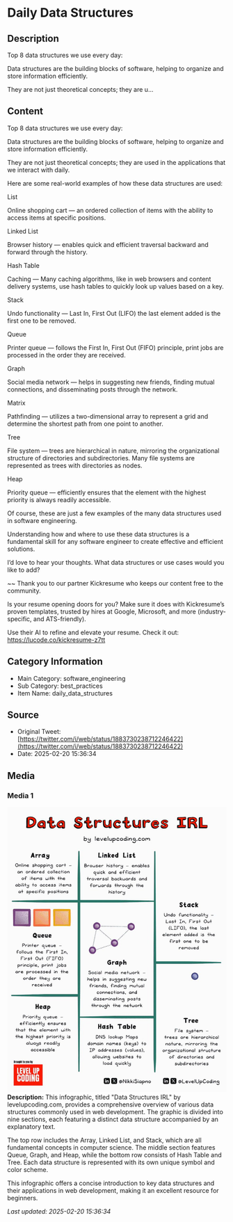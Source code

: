 # Daily Data Structures

## Description
Top 8 data structures we use every day:

Data structures are the building blocks of software, helping to organize and store information efficiently.

They are not just theoretical concepts; they are u...

## Content
Top 8 data structures we use every day:

Data structures are the building blocks of software, helping to organize and store information efficiently.

They are not just theoretical concepts; they are used in the applications that we interact with daily.

Here are some real-world examples of how these data structures are used:

 List

Online shopping cart — an ordered collection of items with the ability to access items at specific positions.

 Linked List

Browser history — enables quick and efficient traversal backward and forward through the history.

 Hash Table

Caching — Many caching algorithms, like in web browsers and content delivery systems, use hash tables to quickly look up values based on a key.

 Stack

Undo functionality — Last In, First Out (LIFO) the last element added is the first one to be removed.

 Queue

Printer queue — follows the First In, First Out (FIFO) principle, print jobs are processed in the order they are received.

 Graph

Social media network — helps in suggesting new friends, finding mutual connections, and disseminating posts through the network.

 Matrix

Pathfinding — utilizes a two-dimensional array to represent a grid and determine the shortest path from one point to another.

 Tree

File system — trees are hierarchical in nature, mirroring the organizational structure of directories and subdirectories. Many file systems are represented as trees with directories as nodes.

 Heap

Priority queue — efficiently ensures that the element with the highest priority is always readily accessible.

Of course, these are just a few examples of the many data structures used in software engineering.

Understanding how and where to use these data structures is a fundamental skill for any software engineer to create effective and efficient solutions.

 I’d love to hear your thoughts. What data structures or use cases would you like to add? 

~~
Thank you to our partner Kickresume who keeps our content free to the community.

Is your resume opening doors for you? Make sure it does with Kickresume’s proven templates, trusted by hires at Google, Microsoft, and more (industry-specific, and ATS-friendly). 

Use their AI to refine and elevate your resume. Check it out: https://lucode.co/kickresume-z7tt

## Category Information

- Main Category: software_engineering
- Sub Category: best_practices
- Item Name: daily_data_structures

## Source

- Original Tweet: [https://twitter.com/i/web/status/1883730238712246422](https://twitter.com/i/web/status/1883730238712246422)
- Date: 2025-02-20 15:36:34

## Media

### Media 1
![media_0](./media_0.jpg)
**Description:** This infographic, titled "Data Structures IRL" by levelupcoding.com, provides a comprehensive overview of various data structures commonly used in web development. The graphic is divided into nine sections, each featuring a distinct data structure accompanied by an explanatory text.

The top row includes the Array, Linked List, and Stack, which are all fundamental concepts in computer science. The middle section features Queue, Graph, and Heap, while the bottom row consists of Hash Table and Tree. Each data structure is represented with its own unique symbol and color scheme.

This infographic offers a concise introduction to key data structures and their applications in web development, making it an excellent resource for beginners.


*Last updated: 2025-02-20 15:36:34*